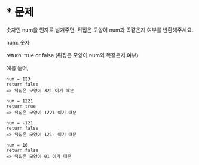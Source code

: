 # * 문제

숫자인 num을 인자로 넘겨주면, 뒤집은 모양이 num과 똑같은지 여부를 반환해주세요.


num: 숫자

return: true or false (뒤집은 모양이 num와 똑같은지 여부)


예를 들어,

```
num = 123
return false 
=> 뒤집은 모양이 321 이기 때문
```

```
num = 1221
return true 
=> 뒤집은 모양이 1221 이기 때문
```

```
num = -121
return false 
=> 뒤집은 모양이 121- 이기 때문
```

```
num = 10
return false 
=> 뒤집은 모양이 01 이기 때문
```

